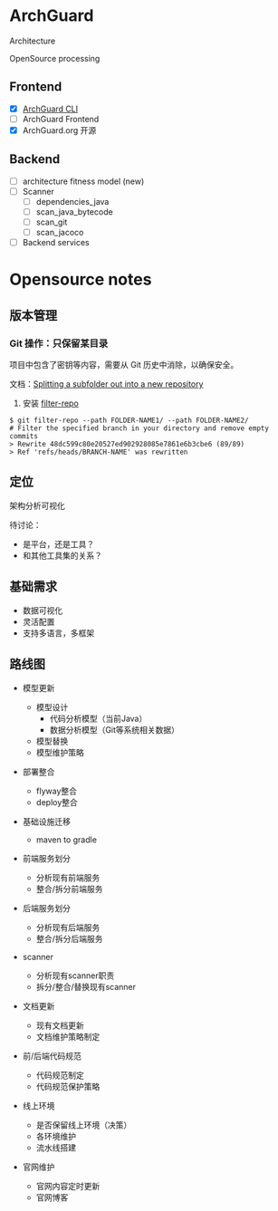 # ArchGuard

Architecture

OpenSource processing

## Frontend

- [x] [ArchGuard CLI](https://github.com/archguard/arch-guard-cli)
- [ ] ArchGuard Frontend
- [x] ArchGuard.org 开源

## Backend

- [ ] architecture fitness model (new)
- [ ] Scanner
   - [ ] dependencies_java
   - [ ] scan_java_bytecode
   - [ ] scan_git  
   - [ ] scan_jacoco 
- [ ] Backend services

# Opensource notes

## 版本管理

### Git 操作：只保留某目录

项目中包含了密钥等内容，需要从 Git 历史中消除，以确保安全。

文档：[Splitting a subfolder out into a new repository](https://docs.github.com/en/get-started/using-git/splitting-a-subfolder-out-into-a-new-repository)

1. 安装 [filter-repo](https://github.com/newren/git-filter-repo/blob/main/INSTALL.md)

```
$ git filter-repo --path FOLDER-NAME1/ --path FOLDER-NAME2/
# Filter the specified branch in your directory and remove empty commits
> Rewrite 48dc599c80e20527ed902928085e7861e6b3cbe6 (89/89)
> Ref 'refs/heads/BRANCH-NAME' was rewritten
```


## 定位
架构分析可视化

待讨论：
- 是平台，还是工具？
- 和其他工具集的关系？

## 基础需求
- 数据可视化
- 灵活配置
- 支持多语言，多框架

## 路线图
- 模型更新
  - 模型设计
    - 代码分析模型（当前Java）
    - 数据分析模型（Git等系统相关数据）
  - 模型替换
  - 模型维护策略
  
- 部署整合
  - flyway整合
  - deploy整合

- 基础设施迁移
  - maven to gradle
  
- 前端服务划分
  - 分析现有前端服务
  - 整合/拆分前端服务
  
- 后端服务划分
  - 分析现有后端服务
  - 整合/拆分后端服务
  
- scanner
  - 分析现有scanner职责
  - 拆分/整合/替换现有scanner
  
- 文档更新
  - 现有文档更新
  - 文档维护策略制定
  
- 前/后端代码规范
  - 代码规范制定
  - 代码规范保护策略
  
- 线上环境
  - 是否保留线上环境（决策）
  - 各环境维护
  - 流水线搭建
  
- 官网维护
  - 官网内容定时更新
  - 官网博客


